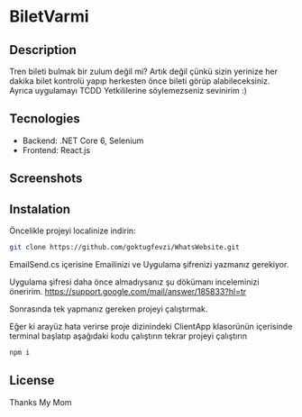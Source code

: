 # BiletVarmi

## Description

Tren bileti bulmak bir zulum değil mi?
Artık değil çünkü sizin yerinize her dakika bilet kontrolü yapıp herkesten 
önce bileti görüp alabileceksiniz.
Ayrıca uygulamayı TCDD Yetkililerine söylemezseniz sevinirim :)

## Tecnologies

- Backend: .NET Core 6, Selenium
- Frontend: React.js


## Screenshots

<div align="center">


</div>

## Instalation

Öncelikle projeyi localinize indirin:


```sh
git clone https://github.com/goktugfevzi/WhatsWebsite.git
```

EmailSend.cs içerisine Emailinizi ve Uygulama şifrenizi yazmanız gerekiyor. 

Uygulama şifresi daha önce almadıysanız şu dökümanı inceleminizi öneririm.
https://support.google.com/mail/answer/185833?hl=tr


Sonrasında tek yapmanız gereken projeyi çalıştırmak.

Eğer ki arayüz hata verirse proje dizinindeki ClientApp klasorünün içerisinde terminal başlatıp aşağıdaki kodu çalıştırın tekrar projeyi çalıştırın

```sh
npm i
```




## License

Thanks My Mom
